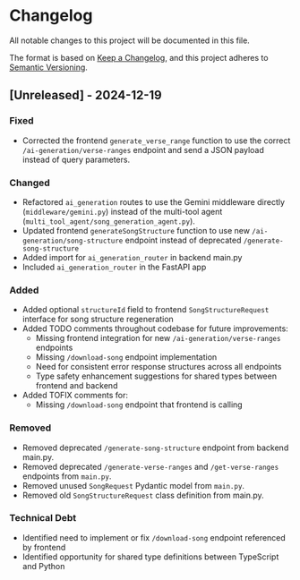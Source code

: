 # Changelog

All notable changes to this project will be documented in this file.

The format is based on [Keep a Changelog](https://keepachangelog.com/en/1.0.0/),
and this project adheres to [Semantic Versioning](https://semver.org/spec/v2.0.0.html).

## [Unreleased] - 2024-12-19

### Fixed
- Corrected the frontend `generate_verse_range` function to use the correct `/ai-generation/verse-ranges` endpoint and send a JSON payload instead of query parameters.

### Changed
- Refactored `ai_generation` routes to use the Gemini middleware directly (`middleware/gemini.py`) instead of the multi-tool agent (`multi_tool_agent/song_generation_agent.py`).
- Updated frontend `generateSongStructure` function to use new `/ai-generation/song-structure` endpoint instead of deprecated `/generate-song-structure`
- Added import for `ai_generation_router` in backend main.py
- Included `ai_generation_router` in the FastAPI app

### Added
- Added optional `structureId` field to frontend `SongStructureRequest` interface for song structure regeneration
- Added TODO comments throughout codebase for future improvements:
  - Missing frontend integration for new `/ai-generation/verse-ranges` endpoints
  - Missing `/download-song` endpoint implementation
  - Need for consistent error response structures across all endpoints
  - Type safety enhancement suggestions for shared types between frontend and backend
- Added TOFIX comments for:
  - Missing `/download-song` endpoint that frontend is calling

### Removed
- Removed deprecated `/generate-song-structure` endpoint from backend main.py.
- Removed deprecated `/generate-verse-ranges` and `/get-verse-ranges` endpoints from `main.py`.
- Removed unused `SongRequest` Pydantic model from `main.py`.
- Removed old `SongStructureRequest` class definition from main.py.

### Technical Debt
- Identified need to implement or fix `/download-song` endpoint referenced by frontend
- Identified opportunity for shared type definitions between TypeScript and Python
